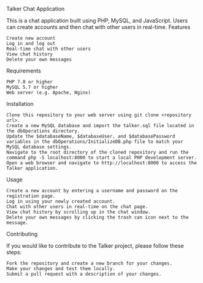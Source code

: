 Talker Chat Application

This is a chat application built using PHP, MySQL, and JavaScript. Users can create accounts and then chat with other users in real-time.
Features

    Create new account
    Log in and log out
    Real-time chat with other users
    View chat history
    Delete your own messages

Requirements

    PHP 7.0 or higher
    MySQL 5.7 or higher
    Web server (e.g. Apache, Nginx)

Installation

    Clone this repository to your web server using git clone <repository url>.
    Create a new MySQL database and import the talker.sql file located in the dbOperations directory.
    Update the $databaseName, $databaseUser, and $databasePassword variables in the dbOperations/InitializeDB.php file to match your MySQL database settings.
    Navigate to the root directory of the cloned repository and run the command php -S localhost:8000 to start a local PHP development server.
    Open a web browser and navigate to http://localhost:8000 to access the Talker application.

Usage

    Create a new account by entering a username and password on the registration page.
    Log in using your newly created account.
    Chat with other users in real-time on the chat page.
    View chat history by scrolling up in the chat window.
    Delete your own messages by clicking the trash can icon next to the message.

Contributing

If you would like to contribute to the Talker project, please follow these steps:

    Fork the repository and create a new branch for your changes.
    Make your changes and test them locally.
    Submit a pull request with a description of your changes.
